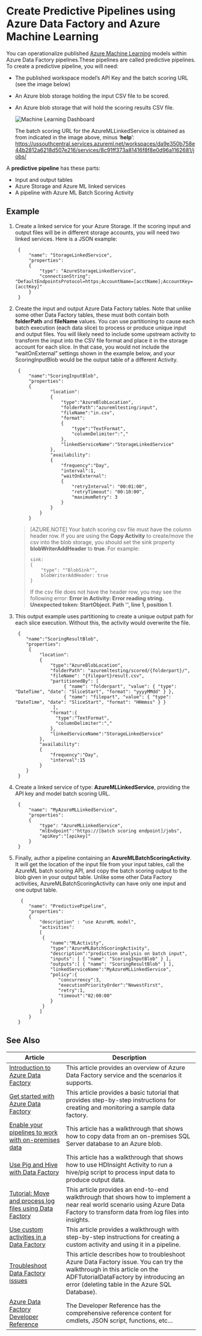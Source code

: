 <properties title="" pageTitle="Data Factory - Create Predictive Pipelines using Data Factory and Machine Learning | Azure" description="Describes how to create create predictive pipelines using Azuer Data Factory and Azure Machine Learning" metaKeywords="" services="data-factory" solutions="" documentationCenter="" authors="spelluru" manager="jhubbard" editor="monicar"/>

<tags ms.service="data-factory" ms.workload="data-services" ms.tgt_pltfrm="na" ms.devlang="na" ms.topic="article" ms.date="12/05/2014" ms.author="spelluru" />

# Create Predictive Pipelines using Azure Data Factory and Azure Machine Learning 
You can operationalize published [Azure Machine Learning][azure-machine-learning] models within Azure Data Factory pipelines.These pipelines are called predictive pipelines. To create a predictive pipeline, you will need:

-	The published workspace model’s API Key and the batch scoring URL (see the image below)
-	An Azure blob storage holding the input CSV file to be scored.
-	An Azure blob storage that will hold the scoring results CSV file.

	![Machine Learning Dashboard][machine-learning-dashboard]

	The batch scoring URL for the AzureMLLinkedService is obtained as from indicated in the image above, minus ‘**help**’:  https://ussouthcentral.services.azureml.net/workspaces/da9e350b758e44b2812a6218d507e216/services/8c91ff373a81416f8f8e0d96a1162681/jobs/

A **predictive pipeline** has these parts:

-	Input and output tables
-	Azure Storage and Azure ML linked services
-	A pipeline with Azure ML Batch Scoring Activity

## Example



1. Create a linked service for your Azure Storage. If the scoring input and output files will be in different storage accounts, you will need two linked services. Here is a JSON example:

		{
		    "name": "StorageLinkedService",
		    "properties":
		    {
		        "type": "AzureStorageLinkedService",
		        "connectionString": "DefaultEndpointsProtocol=https;AccountName=[acctName];AccountKey=[acctKey]"
		    }
		}

2. Create the input and output Azure Data Factory tables. Note that unlike some other Data Factory tables, these must both contain both **folderPath** and **fileName** values. You can use partitioning to cause each batch execution (each data slice) to process or produce unique input and output files. You will likely need to include some upstream activity to transform the input into the CSV file format and place it in the storage account for each slice. In that case, you would not include the “waitOnExternal” settings shown in the example below, and your ScoringInputBlob would be the output table of a different Activity.

		{  
			"name":"ScoringInputBlob",
			"properties":
			{  
					"location":
					{  
						"type":"AzureBlobLocation",
						"folderPath":"azuremltesting/input",
						"fileName":"in.csv",
						"format":
						{ 
							"type":"TextFormat",
							"columnDelimiter":","
						},
						"linkedServiceName":"StorageLinkedService"
					},
					"availability":
					{  
						"frequency":"Day",
						"interval":1,
						"waitOnExternal":
						{
		                	"retryInterval": "00:01:00",
		                	"retryTimeout": "00:10:00",
		                	"maximumRetry": 3
		            	}
		      		}
		   		}
			}
	
	> [AZURE.NOTE] Your batch scoring csv file must have the column header row. If you are using the **Copy Activity** to create/move the csv into the blob storage, you should set the sink property **blobWriterAddHeader** to **true**. For example:
	>
	>     sink: 
	>     {
	>         "type": ""BlobSink"",     
	>         blobWriterAddHeader: true 
	>     }
	> 
	> If the csv file does not have the header row, you may see the following error: **Error in Activity: Error reading string. Unexpected token: StartObject. Path '', line 1, position 1**.
3. This output example uses partitioning to create a unique output path for each slice execution. Without this, the activity would overwrite the file.

		{  
		   "name":"ScoringResultBlob",
		   "properties":
			{  
		        "location":
				{  
		            "type":"AzureBlobLocation",
		            "folderPath": "azuremltesting/scored/{folderpart}/",
		            "fileName": "{filepart}result.csv",
		            "partitionedBy": [ 
		                 { "name": "folderpart", "value": { "type": "DateTime", "date": "SliceStart", "format": "yyyyMMdd" } },
		                 { "name": "filepart", "value": { "type": "DateTime", "date": "SliceStart", "format": "HHmmss" } } 
		             ], 
		            "format":{  
		              "type":"TextFormat",
		              "columnDelimiter":","
		            },
		            "linkedServiceName":"StorageLinkedService"
		        },
		        "availability":
				{  
		            "frequency":"Day",
		            "interval":15
		        }
		   }
		}


4. Create a linked service of type: **AzureMLLinkedService**, providing the API key and model batch scoring URL.
		
		{
		    "name": "MyAzureMLLinkedService",
		    "properties":
		    {
		        "type": "AzureMLLinkedService",
		        "mlEndpoint":"https://[batch scoring endpoint]/jobs",
		        "apiKey":"[apikey]"
		    }
		}

5. Finally, author a pipeline containing an **AzureMLBatchScoringActivity**. It will get the location of the input file from your input tables, call the AzureML batch scoring API, and copy the batch scoring output to the blob given in your output table. Unlike some other Data Factory activities, AzureMLBatchScoringActivity can have only one input and one output table.

		 {
		    "name": "PredictivePipeline",
		    "properties":
		    {
		        "description" : "use AzureML model",
		        "activities":
		        [
		         {  
		            "name":"MLActivity",
		            "type":"AzureMLBatchScoringActivity",
		            "description":"prediction analysis on batch input",
		            "inputs": [ { "name": "ScoringInputBlob" } ],
		            "outputs":[ { "name": "ScoringResultBlob" } ],
		            "linkedServiceName":"MyAzureMLLinkedService",
		            "policy":{  
		               "concurrency":3,
		               "executionPriorityOrder":"NewestFirst",
		               "retry":1,
		               "timeout":"02:00:00"
		            }
		         }
		        ]
		    }
		}





## See Also

Article | Description
------ | ---------------
[Introduction to Azure Data Factory][adf-introduction] | This article provides an overview of Azure Data Factory service and the scenarios it supports. 
[Get started with Azure Data Factory][adf-getstarted] | This article provides a basic tutorial that provides step-by-step instructions for creating and monitoring a sample data factory.
[Enable your pipelines to work with on-premises data][use-onpremises-datasources] | This article has a walkthrough that shows how to copy data from an on-premises SQL Server database to an Azure blob.
[Use Pig and Hive with Data Factory][use-pig-and-hive-with-data-factory] | This article has a walkthrough that shows how to use HDInsight Activity to run a hive/pig script to process input data to produce output data. 
[Tutorial: Move and process log files using Data Factory][adf-tutorial] | This article provides an end-to-end walkthrough that shows how to implement a near real world scenario using Azure Data Factory to transform data from log files into insights.
[Use custom activities in a Data Factory][use-custom-activities] | This article provides a walkthrough with step-by-step instructions for creating a custom activity and using it in a pipeline. 
[Troubleshoot Data Factory issues][troubleshoot] | This article describes how to troubleshoot Azure Data Factory issue. You can try the walkthrough in this article on the ADFTutorialDataFactory by introducing an error (deleting table in the Azure SQL Database). 
[Azure Data Factory Developer Reference][developer-reference] | The Developer Reference has the comprehensive reference content for cmdlets, JSON script, functions, etc… 

[adf-introduction]: ../data-factory-introduction
[adf-getstarted]: ../data-factory-get-started
[use-onpremises-datasources]: ../data-factory-use-onpremises-datasources
[use-pig-and-hive-with-data-factory]: ../data-factory-pig-hive-activities
[adf-tutorial]: ../data-factory-tutorial
[use-custom-activities]: ../data-factory-use-custom-activities
[troubleshoot]: ../data-factory-troubleshoot
[data-factory-introduction]: ../data-factory-introduction  
[developer-reference]: http://go.microsoft.com/fwlink/p/?LinkId=516908

[azure-machine-learning]: http://azure.microsoft.com/services/machine-learning/
[machine-learning-dashboard]: ./media/data-factory-create-predictive-pipelines/AzureMLDashboard.png

